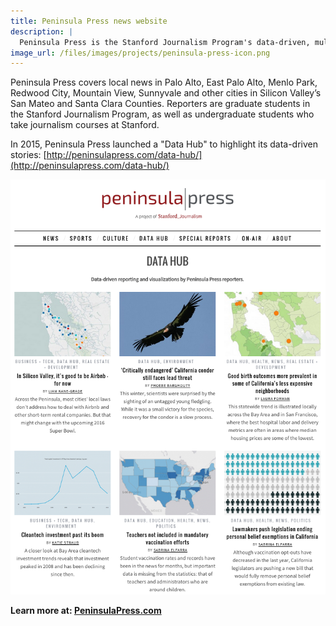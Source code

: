 ```yaml
---
title: Peninsula Press news website
description: | 
  Peninsula Press is the Stanford Journalism Program's data-driven, multimedia wesbite where student reporters report on the communities across Silicon Valley and the greater Bay Area.
image_url: /files/images/projects/peninsula-press-icon.png
---
```



Peninsula Press covers local news in Palo Alto, East Palo Alto, Menlo Park, Redwood City, Mountain View, Sunnyvale and other cities in Silicon Valley’s San Mateo and Santa Clara Counties. Reporters are graduate students in the Stanford Journalism Program, as well as undergraduate students who take journalism courses at Stanford.

In 2015, Peninsula Press launched a "Data Hub" to highlight its data-driven stories: [http://peninsulapress.com/data-hub/](http://peninsulapress.com/data-hub/)

![Peninsula Press' Data Hub](/files/images/photos/PeninsulaPressDataHub.png "Peninsula Press Data Hub")

**Learn more at: [PeninsulaPress.com](http://peninsulapress.com)**
